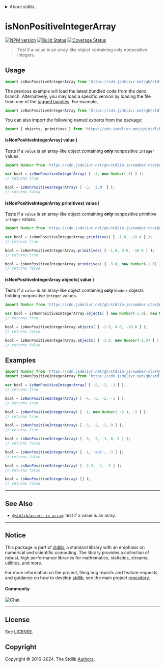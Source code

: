 <!--

@license Apache-2.0

Copyright (c) 2018 The Stdlib Authors.

Licensed under the Apache License, Version 2.0 (the "License");
you may not use this file except in compliance with the License.
You may obtain a copy of the License at

   http://www.apache.org/licenses/LICENSE-2.0

Unless required by applicable law or agreed to in writing, software
distributed under the License is distributed on an "AS IS" BASIS,
WITHOUT WARRANTIES OR CONDITIONS OF ANY KIND, either express or implied.
See the License for the specific language governing permissions and
limitations under the License.

-->


<details>
  <summary>
    About stdlib...
  </summary>
  <p>We believe in a future in which the web is a preferred environment for numerical computation. To help realize this future, we've built stdlib. stdlib is a standard library, with an emphasis on numerical and scientific computation, written in JavaScript (and C) for execution in browsers and in Node.js.</p>
  <p>The library is fully decomposable, being architected in such a way that you can swap out and mix and match APIs and functionality to cater to your exact preferences and use cases.</p>
  <p>When you use stdlib, you can be absolutely certain that you are using the most thorough, rigorous, well-written, studied, documented, tested, measured, and high-quality code out there.</p>
  <p>To join us in bringing numerical computing to the web, get started by checking us out on <a href="https://github.com/stdlib-js/stdlib">GitHub</a>, and please consider <a href="https://opencollective.com/stdlib">financially supporting stdlib</a>. We greatly appreciate your continued support!</p>
</details>

# isNonPositiveIntegerArray

[![NPM version][npm-image]][npm-url] [![Build Status][test-image]][test-url] [![Coverage Status][coverage-image]][coverage-url] <!-- [![dependencies][dependencies-image]][dependencies-url] -->

> Test if a value is an array-like object containing only nonpositive integers.



<section class="usage">

## Usage

```javascript
import isNonPositiveIntegerArray from 'https://cdn.jsdelivr.net/gh/stdlib-js/assert-is-nonpositive-integer-array@deno/mod.js';
```
The previous example will load the latest bundled code from the deno branch. Alternatively, you may load a specific version by loading the file from one of the [tagged bundles](https://github.com/stdlib-js/assert-is-nonpositive-integer-array/tags). For example,

```javascript
import isNonPositiveIntegerArray from 'https://cdn.jsdelivr.net/gh/stdlib-js/assert-is-nonpositive-integer-array@v0.2.0-deno/mod.js';
```

You can also import the following named exports from the package:

```javascript
import { objects, primitives } from 'https://cdn.jsdelivr.net/gh/stdlib-js/assert-is-nonpositive-integer-array@deno/mod.js';
```

#### isNonPositiveIntegerArray( value )

Tests if a `value` is an array-like object containing **only** nonpositive `integer` values.

<!-- eslint-disable no-new-wrappers -->

```javascript
import Number from 'https://cdn.jsdelivr.net/gh/stdlib-js/number-ctor@deno/mod.js';

var bool = isNonPositiveIntegerArray( [ -3, new Number(-3) ] );
// returns true

bool = isNonPositiveIntegerArray( [ -3, '3.0' ] );
// returns false
```

#### isNonPositiveIntegerArray.primitives( value )

Tests if a `value` is an array-like object containing **only** nonpositive primitive `integer` values.

<!-- eslint-disable no-new-wrappers -->

```javascript
import Number from 'https://cdn.jsdelivr.net/gh/stdlib-js/number-ctor@deno/mod.js';

var bool = isNonPositiveIntegerArray.primitives( [ -1.0, -10.0 ] );
// returns true

bool = isNonPositiveIntegerArray.primitives( [ -1.0, 0.0, -10.0 ] );
// returns true

bool = isNonPositiveIntegerArray.primitives( [ -3.0, new Number(-1.0) ] );
// returns false
```

#### isNonPositiveIntegerArray.objects( value )

Tests if a `value` is an array-like object containing **only** `Number` objects holding nonpositive `integer` values.

<!-- eslint-disable no-new-wrappers, max-len -->

```javascript
import Number from 'https://cdn.jsdelivr.net/gh/stdlib-js/number-ctor@deno/mod.js';

var bool = isNonPositiveIntegerArray.objects( [ new Number(-1.0), new Number(-10.0) ] );
// returns true

bool = isNonPositiveIntegerArray.objects( [ -1.0, 0.0, -10.0 ] );
// returns false

bool = isNonPositiveIntegerArray.objects( [ -3.0, new Number(-1.0) ] );
// returns false
```

</section>

<!-- /.usage -->

<section class="examples">

## Examples

<!-- eslint-disable no-new-wrappers -->

<!-- eslint no-undef: "error" -->

```javascript
import Number from 'https://cdn.jsdelivr.net/gh/stdlib-js/number-ctor@deno/mod.js';
import isNonPositiveIntegerArray from 'https://cdn.jsdelivr.net/gh/stdlib-js/assert-is-nonpositive-integer-array@deno/mod.js';

var bool = isNonPositiveIntegerArray( [ -5, -2, -3 ] );
// returns true

bool = isNonPositiveIntegerArray( [ -4, -3, -2, -1 ] );
// returns true

bool = isNonPositiveIntegerArray( [ -1, new Number( -6 ), -3 ] );
// returns true

bool = isNonPositiveIntegerArray( [ -3, -2, -1, 0 ] );
// returns true

bool = isNonPositiveIntegerArray( [ -3, -2, -1, 0, 2 ] );
// returns false

bool = isNonPositiveIntegerArray( [ -1, 'abc', -3 ] );
// returns false

bool = isNonPositiveIntegerArray( [ -2.3, -1, -3 ] );
// returns false

bool = isNonPositiveIntegerArray( [] );
// returns false
```

</section>

<!-- /.examples -->

<!-- Section for related `stdlib` packages. Do not manually edit this section, as it is automatically populated. -->

<section class="related">

* * *

## See Also

-   <span class="package-name">[`@stdlib/assert-is-array`][@stdlib/assert/is-array]</span><span class="delimiter">: </span><span class="description">test if a value is an array.</span>

</section>

<!-- /.related -->

<!-- Section for all links. Make sure to keep an empty line after the `section` element and another before the `/section` close. -->


<section class="main-repo" >

* * *

## Notice

This package is part of [stdlib][stdlib], a standard library with an emphasis on numerical and scientific computing. The library provides a collection of robust, high performance libraries for mathematics, statistics, streams, utilities, and more.

For more information on the project, filing bug reports and feature requests, and guidance on how to develop [stdlib][stdlib], see the main project [repository][stdlib].

#### Community

[![Chat][chat-image]][chat-url]

---

## License

See [LICENSE][stdlib-license].


## Copyright

Copyright &copy; 2016-2024. The Stdlib [Authors][stdlib-authors].

</section>

<!-- /.stdlib -->

<!-- Section for all links. Make sure to keep an empty line after the `section` element and another before the `/section` close. -->

<section class="links">

[npm-image]: http://img.shields.io/npm/v/@stdlib/assert-is-nonpositive-integer-array.svg
[npm-url]: https://npmjs.org/package/@stdlib/assert-is-nonpositive-integer-array

[test-image]: https://github.com/stdlib-js/assert-is-nonpositive-integer-array/actions/workflows/test.yml/badge.svg?branch=v0.2.0
[test-url]: https://github.com/stdlib-js/assert-is-nonpositive-integer-array/actions/workflows/test.yml?query=branch:v0.2.0

[coverage-image]: https://img.shields.io/codecov/c/github/stdlib-js/assert-is-nonpositive-integer-array/main.svg
[coverage-url]: https://codecov.io/github/stdlib-js/assert-is-nonpositive-integer-array?branch=main

<!--

[dependencies-image]: https://img.shields.io/david/stdlib-js/assert-is-nonpositive-integer-array.svg
[dependencies-url]: https://david-dm.org/stdlib-js/assert-is-nonpositive-integer-array/main

-->

[chat-image]: https://img.shields.io/gitter/room/stdlib-js/stdlib.svg
[chat-url]: https://app.gitter.im/#/room/#stdlib-js_stdlib:gitter.im

[stdlib]: https://github.com/stdlib-js/stdlib

[stdlib-authors]: https://github.com/stdlib-js/stdlib/graphs/contributors

[umd]: https://github.com/umdjs/umd
[es-module]: https://developer.mozilla.org/en-US/docs/Web/JavaScript/Guide/Modules

[deno-url]: https://github.com/stdlib-js/assert-is-nonpositive-integer-array/tree/deno
[deno-readme]: https://github.com/stdlib-js/assert-is-nonpositive-integer-array/blob/deno/README.md
[umd-url]: https://github.com/stdlib-js/assert-is-nonpositive-integer-array/tree/umd
[umd-readme]: https://github.com/stdlib-js/assert-is-nonpositive-integer-array/blob/umd/README.md
[esm-url]: https://github.com/stdlib-js/assert-is-nonpositive-integer-array/tree/esm
[esm-readme]: https://github.com/stdlib-js/assert-is-nonpositive-integer-array/blob/esm/README.md
[branches-url]: https://github.com/stdlib-js/assert-is-nonpositive-integer-array/blob/main/branches.md

[stdlib-license]: https://raw.githubusercontent.com/stdlib-js/assert-is-nonpositive-integer-array/main/LICENSE

<!-- <related-links> -->

[@stdlib/assert/is-array]: https://github.com/stdlib-js/assert-is-array/tree/deno

<!-- </related-links> -->

</section>

<!-- /.links -->
